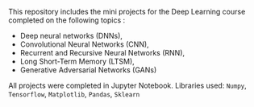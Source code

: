 This repository includes the mini projects for the Deep Learning course completed on the following topics : 
- Deep neural networks (DNNs),
- Convolutional Neural Networks (CNN), 
- Recurrent and Recursive Neural Networks (RNN), 
- Long Short-Term Memory (LTSM), 
- Generative Adversarial Networks (GANs)

All projects were completed in Jupyter Notebook.
Libraries used: `Numpy`, `Tensorflow`, `Matplotlib`, `Pandas`, `Sklearn` 
